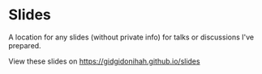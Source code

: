 # Slides

A location for any slides (without private info) for talks or discussions I've
prepared.

View these slides on https://gidgidonihah.github.io/slides
